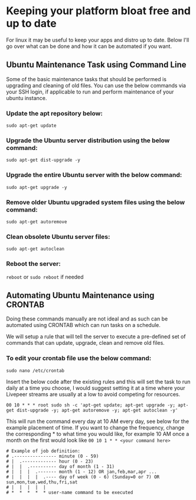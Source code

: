 # Keeping your platform bloat free and up to date

For linux it may be useful to keep your apps and distro up to date. Below I'll go over what can be done and how it can be automated if you want.

## Ubuntu Maintenance Task using Command Line

Some of the basic maintenance tasks that should be performed is upgrading and cleaning of old files. You can use the below commands via your SSH login, if applicable to run and perform maintenance of your ubuntu instance.

### Update the apt repository below:

``` sudo apt-get update ```

### Upgrade the Ubuntu server distribution using the below command:

``` sudo apt-get dist-upgrade -y ```

### Upgrade the entire Ubuntu server with the below command:

``` sudo apt-get upgrade -y ```

### Remove older Ubuntu upgraded system files using the below command:

``` sudo apt-get autoremove ```

### Clean obsolete Ubuntu server files:

``` sudo apt-get autoclean ```

### Reboot the server:

``` reboot ``` or ``` sudo reboot ``` if needed

## Automating Ubuntu Maintenance using CRONTAB

Doing these commands manually are not ideal and as such can be automated using CRONTAB which can run tasks on a schedule.

We will setup a rule that will tell the server to execute a pre-defined set of commands that can update, upgrade, clean and remove old files.

### To edit your crontab file use the below command:

``` sudo nano /etc/crontab ```

Insert the below code after the existing rules and this will set the task to run daily at a time you choose, I would suggest setting it at a time where your Livepeer streams are usually at a low to avoid competing for resources.

``` 00 10 * * * root sudo sh -c 'apt-get update; apt-get upgrade -y; apt-get dist-upgrade -y; apt-get autoremove -y; apt-get autoclean -y' ```

This will run the command every day at 10 AM every day, see below for the example placement of time. If you want to change the frequency, change the corresponding * to what time you would like, for example 10 AM once a month on the first would look like ``` 00 10 1 * * <your command here> ```

```
# Example of job definition:
# .---------------- minute (0 - 59)
# |  .------------- hour (0 - 23)
# |  |  .---------- day of month (1 - 31)
# |  |  |  .------- month (1 - 12) OR jan,feb,mar,apr ...
# |  |  |  |  .---- day of week (0 - 6) (Sunday=0 or 7) OR sun,mon,tue,wed,thu,fri,sat
# |  |  |  |  |
# *  *  *  *  * user-name command to be executed
```